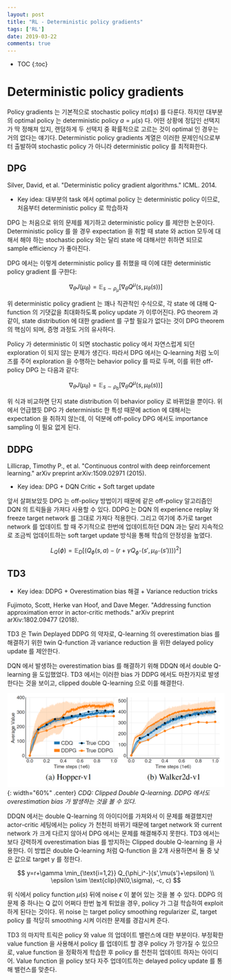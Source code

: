 ```yaml
---
layout: post
title: "RL - Deterministic policy gradients"
tags: ['RL']
date: 2019-03-22
comments: true
---
```


* TOC
{:toc}

# Deterministic policy gradients

Policy gradients 는 기본적으로 stochastic policy $\pi(a\|s)$ 를 다룬다. 하지만 대부분의 optimal policy 는 deterministic policy $a=\mu(s)$ 다. 어떤 상황에 정답인 선택지가 딱 정해져 있지, 랜덤하게 두 선택지 중 확률적으로 고르는 것이 optimal 인 경우는 거의 없다는 얘기다. Deterministic policy gradients 계열은 이러한 문제인식으로부터 출발하여 stochastic policy 가 아니라 deterministic policy 를 최적화한다.

## DPG

Silver, David, et al. "Deterministic policy gradient algorithms." ICML. 2014.

- Key idea: 대부분의 task 에서 optimal policy 는 deterministic policy 이므로, 처음부터 deterministic policy 로 학습하자

DPG 는 처음으로 위의 문제를 제기하고 deterministic policy 를 제안한 논문이다. Deterministic policy 를 쓸 경우 expectation 을 취할 때 state 와 action 모두에 대해서 해야 하는 stochastic policy 와는 달리 state 에 대해서만 취하면 되므로 sample efficiency 가 좋아진다.

DPG 에서는 이렇게 deterministic policy 를 취했을 때 이에 대한 deterministic policy gradient 를 구한다:

$$
\nabla_\theta J(\mu_\theta) = \mathbb E_{s\sim \rho_\mu}\left[ \nabla_\theta Q^\mu(s,\mu_\theta(s)) \right]
$$

위 deterministic policy gradient 는 꽤나 직관적인 수식으로, 각 state 에 대해 Q-function 의 기댓값을 최대화하도록 policy update 가 이루어진다. PG theorem 과 같이, state distribution 에 대한 gradient 를 구할 필요가 없다는 것이 DPG theorem 의 핵심이 되며, 증명 과정도 거의 유사하다.

Policy 가 deterministic 이 되면 stochastic policy 에서 자연스럽게 되던 exploration 이 되지 않는 문제가 생긴다. 따라서 DPG 에서는 Q-learning 처럼 노이즈를 주어 exploration 을 수행하는 behavior policy 를 따로 두며, 이를 위한 off-policy DPG 는 다음과 같다:

$$
\nabla_\theta J(\mu_\theta) = \mathbb E_{s\sim \rho_b}\left[ \nabla_\theta Q^\mu(s,\mu_\theta(s)) \right]
$$

위 식과 비교하면 단지 state distribution 이 behavior policy 로 바뀌었을 뿐이다. 위에서 언급했듯 DPG 가 deterministic 한 특성 때문에 action 에 대해서는 expectation 을 취하지 않는데, 이 덕분에 off-policy DPG 에서도 importance sampling 이 필요 없게 된다.

## DDPG

Lillicrap, Timothy P., et al. "Continuous control with deep reinforcement learning." arXiv preprint arXiv:1509.02971 (2015).

- Key idea: DPG + DQN Critic + Soft target update

앞서 살펴보았듯 DPG 는 off-policy 방법이기 때문에 같은 off-policy 알고리즘인 DQN 의 트릭들을 가져다 사용할 수 있다. DDPG 는 DQN 의 experience replay 와 freeze target network 를 그대로 가져다 적용한다. 그리고 여기에 추가로 target network 를 업데이트 할 때 주기적으로 한번에 업데이트하던 DQN 과는 달리 지속적으로 조금씩 업데이트하는 soft target update 방식을 통해 학습의 안정성을 높였다.

$$
L_Q(\phi)=\mathbb E_D \left[ \left( Q_\phi(s,a)-(r+\gamma Q_{\phi^-}(s',\mu_{\theta^-}(s'))) \right)^2 \right]
$$

## TD3

- Key idea: DDPG + Overestimation bias 해결 + Variance reduction tricks

Fujimoto, Scott, Herke van Hoof, and Dave Meger. "Addressing function approximation error in actor-critic methods." arXiv preprint arXiv:1802.09477 (2018).

TD3 은 Twin Deplayed DDPG 의 약자로, Q-learning 의 overestimation bias 를 해결하기 위한 twin Q-function 과 variance reduction 을 위한 delayed policy update 를 제안한다.

DQN 에서 발생하는 overestimation bias 를 해결하기 위해 DDQN 에서 double Q-learning 을 도입했었다. TD3 에서는 이러한 bias 가 DDPG 에서도 마찬가지로 발생한다는 것을 보이고, clipped double Q-learning 으로 이를 해결한다.

![overestimation-bias](/assets/rl/dpg-td3-bias.png){: width="60%" .center}
*CDQ: Clipped Double Q-learning. DDPG 에서도 overestimation bias 가 발생하는 것을 볼 수 있다.*

DDQN 에서는 double Q-learning 의 아이디어를 가져와서 이 문제를 해결했지만 actor-critic 세팅에서는 policy 가 천천히 바뀌기 때문에 target network 와 current network 가 크게 다르지 않아서 DPG 에서는 문제를 해결해주지 못한다. TD3 에서는 보다 강력하게 overestimation bias 를 방지하는 Clipped double Q-learning 을 사용한다. 이 방법은 double Q-learning 처럼 Q-function 을 2개 사용하면서 둘 중 낮은 값으로 target y 를 정한다. 

$$
y=r+\gamma \min_{\text{i=1,2}} Q_{\phi_i^-}(s',\mu(s')+\epsilon) \\
\epsilon \sim \text{clip}(N(0,\sigma), -c, c)
$$

위 식에서 policy function $\mu(s)$ 뒤에 noise $\epsilon$ 이 붙어 있는 것을 볼 수 있다. DDPG 의 문제 중 하나는 Q 값이 어쩌다 한번 높게 튀었을 경우, policy 가 그걸 학습하여 exploit 하게 된다는 것이다. 위 noise 는 target policy smoothing regularizer 로, target policy 를 적당히 smoothing 시켜 이러한 문제를 경감시켜 준다.

TD3 의 마지막 트릭은 policy 와 value 의 업데이트 밸런스에 대한 부분이다. 부정확한 value function 을 사용해서 policy 를 업데이트 할 경우 policy 가 망가질 수 있으므로, value function 을 정확하게 학습한 후 policy 를 천천히 업데이트 하자는 아이디어. Value function 을 policy 보다 자주 업데이트하는 delayed policy update 를 통해 밸런스를 맞춘다.